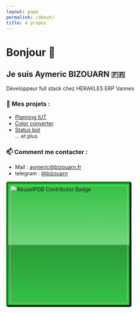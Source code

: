 ```yaml
---
layout: page
permalink: /about/
title: A propos
---
```

# Bonjour 👋
## Je suis Aymeric BIZOUARN 🇫🇷
Développeur full stack chez HERAKLES ERP Vannes

### 🔭 Mes projets :  
- [Planning IUT](https://github.com/bizouarn/Planning-IUT.git)
- [Color converter](https://bizouarn.github.io/Color-converter-GUI/)
- [Status bot](https://github.com/bizouarn/Status-bot.git)  
... et plus

### 📫 Comment me contacter :
- Mail : [aymeric@bizouarn.fr](mailto://aymeric@bizouarn.fr)
- telegram : [@bizouarn](https://t.me/bizouarn)

<a href="https://www.abuseipdb.com/user/127559" title="AbuseIPDB is an IP address blacklist for webmasters and sysadmins to report IP addresses engaging in abusive behavior on their networks">
	<img src="https://www.abuseipdb.com/contributor/127559.svg" alt="AbuseIPDB Contributor Badge" style="width: 316px;border-radius: 5px;border-top: 5px solid #058403;border-right: 5px solid #111;border-bottom: 5px solid #111;border-left: 5px solid #058403;padding: 5px;background: #35c246 linear-gradient(rgba(255,255,255,0), rgba(255,255,255,.3) 50%, rgba(0,0,0,.2) 51%, rgba(0,0,0,0));padding: 5px;">
</a>

<!------------------------
(\_/)
(°_°)
/ > Aymeric Bizouarn 2023 ©
--------------------------!>
